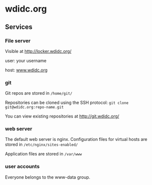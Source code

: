 # wdidc.org

## Services

### File server

Visible at http://locker.wdidc.org/

user: your username

host: www.wdidc.org



### git

Git repos are stored in `/home/git/`

Repositories can be cloned using the SSH protocol: `git clone git@wdidc.org:repo-name.git`

You can view existing repositories at http://git.wdidc.org/

### web server

The default web server is nginx. Configuration files for virtual hosts
are stored in `/etc/nginx/sites-enabled/`

Application files are stored in `/var/www`

### user accounts

Everyone belongs to the www-data group.
